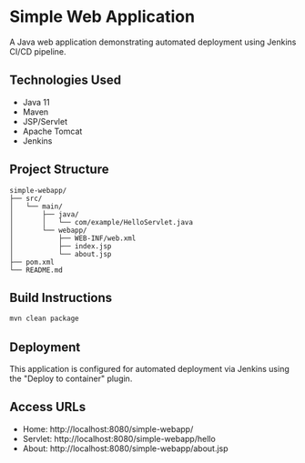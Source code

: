 # Simple Web Application

A Java web application demonstrating automated deployment using Jenkins CI/CD pipeline.

## Technologies Used

- Java 11
- Maven
- JSP/Servlet
- Apache Tomcat
- Jenkins

## Project Structure

```
simple-webapp/
├── src/
│   └── main/
│       ├── java/
│       │   └── com/example/HelloServlet.java
│       └── webapp/
│           ├── WEB-INF/web.xml
│           ├── index.jsp
│           └── about.jsp
├── pom.xml
└── README.md
```

## Build Instructions

```bash
mvn clean package
```

## Deployment

This application is configured for automated deployment via Jenkins using the "Deploy to container" plugin.

## Access URLs

- Home: http://localhost:8080/simple-webapp/
- Servlet: http://localhost:8080/simple-webapp/hello
- About: http://localhost:8080/simple-webapp/about.jsp
